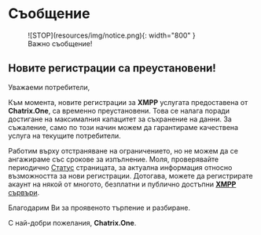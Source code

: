 # Съобщение
<figure markdown>
  ![STOP](resources/img/notice.png){: width="800" }
  <figcaption>Важно съобщение!</figcaption>
</figure>

## Новите регистрации са преустановени!

Уважаеми потребители,

Към момента, новите регистрации за **XMPP** услугата предоставена от **Chatrix.One**, са временно преустановени. Това се налага поради достигане на максималния капацитет за съхранение на данни. За съжаление, само по този начин можем да гарантираме качествена услуга на текущите потребители.

Работим върху отстраняване на ограничението, но не можем да се ангажираме със срокове за изпълнение. Моля, проверявайте периодично [Статус](https://docs.chatrix.one/status/#%D1%80%D0%B5%D0%B3%D0%B8%D1%81%D1%82%D1%80%D0%B0%D1%86%D0%B8%D1%8F-%D0%BD%D0%B0-%D0%BF%D1%80%D0%BE%D1%84%D0%B8%D0%BB) страницата, за актуална информация относно възможността за нови регистрации. Дотогава, можете да регистрирате акаунт на някой от многото, безплатни и публично достъпни [**XMPP** сървъри](https://docs.chatrix.one/faq/#%D1%81%D0%BF%D0%B8%D1%81%D1%8A%D1%86%D0%B8-%D1%81-%D0%B1%D0%B5%D0%B7%D0%BF%D0%BB%D0%B0%D1%82%D0%BD%D0%B8-xmpp-%D1%81%D1%8A%D1%80%D0%B2%D1%8A%D1%80%D0%B8).

Благодарим Ви за проявеното търпение и разбиране.

С най-добри пожелания, **Chatrix.One**.
